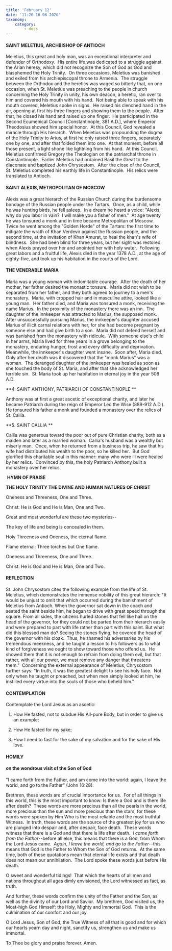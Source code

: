 ```yaml
---
title: 'February 12'
date: '11:20 16-06-2020'
taxonomy:
    category:
        - docs
---
```


#### SAINT MELETIUS, ARCHBISHOP OF ANTIOCH

Meletius, this great and holy man, was an exceptional interpreter and defender of Orthodoxy.  His entire life was dedicated to a struggle against the Arian heresy, which did not recognize the Son of God as God and blasphemed the Holy Trinity.  On three occasions, Meletius was banished and exiled from his archiepiscopal throne to Armenia.  The struggle between the Orthodox and the heretics was waged so bitterly that, on one occasion, when St. Meletius was preaching to the people in church concerning the Holy Trinity in unity, his own deacon, a heretic, ran over to him and covered his mouth with his hand.  Not being able to speak with his mouth covered, Meletius spoke in signs.  He raised his clenched hand in the air, opening at first his three fingers and showing them to the people.  After that, he closed his hand and raised up one finger.  He participated in the Second Ecumenical Council [Constantinople, 381 A.D.], where Emperor Theodosius showed him special honor.  At this Council, God revealed a miracle through His hierarch.  When Meletius was propounding the dogma of the Holy Trinity to Arius, at first he only raised three fingers, separately one by one, and after that folded them into one.  At that moment, before all those present, a light shone like lightning from his hand.  At this Council, Meletius confirmed Gregory the Theologian on the patriarchal throne in Constantinople.  Earlier Meletius had ordained Basil the Great to the diaconate and baptized John Chrysostom.  After the close of the Council, St. Meletius completed his earthly life in Constantinople.  His relics were translated to Antioch.


#### SAINT ALEXIS, METROPOLITAN OF MOSCOW

Alexis was a great hierarch of the Russian Church during the burdensome bondage of the Russian people under the Tartars.  Once, as a child, while he was hunting birds, he fell asleep.  In a dream he heard a voice: "Alexis, why do you labor in vain?  I will make you a fisher of men."  At age twenty he was tonsured a monk and in time became Metropolitan of Moscow.  Twice he went among the "Golden Horde" of the Tartars: the first time to mitigate the wrath of Khan Verdevir against the Russian people, and the second time, at the invitation of Khan Amurat, to heal the khan's wife of blindness.  She had been blind for three years, but her sight was restored when Alexis prayed over her and anointed her with holy water.  Following great labors and a fruitful life, Alexis died in the year 1378 A.D., at the age of eighty-five, and took up his habitation in the courts of the Lord.

#### THE VENERABLE MARIA

Maria was a young woman with indomitable courage.  After the death of her mother, her father desired the monastic tonsure.  Maria did not wish to be separated from her father, and they both agreed to journey to a men's monastery.  Maria, with cropped hair and in masculine attire, looked like a young man.  Her father died, and Maria was tonsured a monk, receiving the name Marius.  In the proximity of the monastery there was an inn.  The daughter of the innkeeper was attracted to Marius, the supposed monk.  After unsuccessfully pursuing Marius, the innkeeper's daughter accused Marius of illicit carnal relations with her, for she had become pregnant by someone else and had give birth to a son.  Maria did not defend herself and was banished from the monastery with ridicule.  With someone else's child in her arms, Maria lived for three years in a grove belonging to the monastery, enduring hunger, frost and every difficulty and deprivation.  Meanwhile, the innkeeper's daughter went insane.  Soon after, Maria died.  Only after her death was it discovered that the "monk Marius" was a woman.  The deranged daughter of the innkeeper was healed as soon as she touched the body of St. Maria, and after that she acknowledged her terrible sin.  St. Maria took up her habitation in eternal joy in the year 508 A.D.

**4. SAINT ANTHONY, PATRIARCH OF CONSTANTINOPLE
**

Anthony was at first a great ascetic of exceptional charity, and later he became Patriarch during the reign of Emperor Leo the Wise (889-912 A.D.).  He tonsured his father a monk and founded a monastery over the relics of St. Callia.


**5. SAINT CALLIA
**

Callia was generous toward the poor out of pure Christian charity, both as a maiden and later as a married woman.  Callia's husband was a wealthy but miserly man.  Once, when he returned from a business trip, he saw that his wife had distributed his wealth to the poor, so he killed her.  But God glorified this charitable soul in this manner: many who were ill were healed by her relics.  Convinced by this, the holy Patriarch Anthony built a monastery over her relics.



 **HYMN OF PRAISE**

**THE HOLY TRINITY
THE DIVINE AND HUMAN NATURES OF CHRIST**

Oneness and Threeness, One and Three.

Christ: He is God and He is Man, One and Two.

Great and most wonderful are these two mysteries--

The key of life and being is concealed in them.

Holy Threeness and Oneness, the eternal flame.

Flame eternal: Three torches but One flame.

Oneness and Threeness, One and Three.

Christ: He is God and He is Man, One and Two.



#### REFLECTION

St. John Chrysostom cites the following example from the life of St. Meletius, which demonstrates the immense nobility of this great hierarch: "It would be unjust to omit that which occurred during the banishment of Meletius from Antioch. When the governor sat down in the coach and seated the saint beside him, he began to drive with great speed through the square. From all sides, the citizens hurled stones that fell like hail on the head of the governor, for they could not be parted from their hierarch easily and were prepared to part with life rather than part with this saint. But what did this blessed man do? Seeing the stones flying, he covered the head of the governor with his cloak.  Thus, he shamed his adversaries by his tremendous meekness, and he taught a lesson to his followers as to what kind of forgiveness we ought to show toward those who offend us.  He showed them that it is not enough to refrain from doing them evil, but that rather, with all our power, we must remove any danger that threatens them."  Concerning the external appearance of Meletius, Chrysostom further says: "In truth, it was the greatest delight to see his holy face.  Not only when he taught or preached, but when men simply looked at him, he instilled every virtue into the souls of those who beheld him." 



#### CONTEMPLATION

Contemplate the Lord Jesus as an ascetic:

1.  How He fasted, not to subdue His All-pure Body, but in order to give us an example;

1.  How He fasted for my sake;

1.  How I need to fast for the sake of my salvation and for the sake of His love.



#### HOMILY

#### on the wondrous visit of the Son of God

"I came forth from the Father, and am come into the world: again, I leave the world, and go to the Father" (John 16:28).

Brethren, these words are of crucial importance for us.  For of all things in this world, this is the most important to know: Is there a God and is there life after death?  These words are more precious than all the pearls in the world, more precious than the sun and more precious than the stars, for these words were spoken by Him Who is the most reliable and the most truthful Witness.  In truth, these words are the source of the greatest joy for us who are plunged into despair and, after despair, face death.  These words witness that there is a God and that there is life after death.  *I came forth from the Father*--before all else, this means that there is a God, from Whom the Lord Jesus came.  *Again, I leave the world, and go to the Father*--this means that God is the Father to Whom the Son of God returns.  At the same time, both of these quotations mean that eternal life exists and that death does not mean our annihilation.  The Lord spoke these words just before His death.


O sweet and wonderful tidings!  That which the hearts of all men and nations throughout all ages dimly envisioned, the Lord witnessed as fact, as truth.

And further, these words confirm the unity of the Father and the Son, as well as the divinity of our Lord and Savior.  My brethren, God visited us, the Most-high God Himself: the Holy, Mighty and Immortal God.  This is the culmination of our comfort and our joy.

O Lord Jesus, Son of God, the True Witness of all that is good and for which our hearts yearn day and night, sanctify us, strengthen us and make us immortal.

To Thee be glory and praise forever. Amen.
